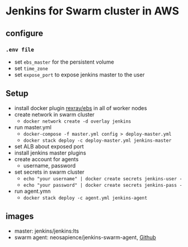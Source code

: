 # Jenkins for Swarm cluster in AWS

## configure

### `.env file`
* set `ebs_master` for the persistent volume
* set `time_zone`
* set `expose_port` to expose jenkins master to the user

## Setup
* install docker plugin [rexray/ebs](https://rexray.readthedocs.io/en/stable/user-guide/schedulers/docker/plug-ins/aws/#elastic-block-service) in all of worker nodes
* create network in swarm cluster
  * `docker network create -d overlay jenkins`
* run master.yml
  * `docker-compose -f master.yml config > deploy-master.yml`
  * `docker stack deploy -c deploy-master.yml jenkins-master`
* set ALB about exposed port
* install jenkins master plugins
* create account for agents
  * username, password
* set secrets in swarm cluster
  * `echo "your username" | docker create secrets jenkins-user -`
  * `echo "your password" | docker create secrets jenkins-pass -`
* run agent.ymn
  * `docker stack deploy -c agent.yml jenkins-agent`

## images
* master: jenkins/jenkins:lts
* swarm agent: neosapience/jenkins-swarm-agent, [Github](https://github.com/neosapience/jenkins-swarm-agent)
